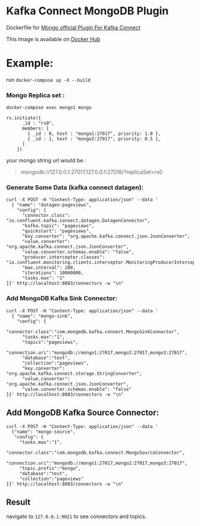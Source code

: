 # Kafka Connect MongoDB Plugin

Dockerfile for [Mongo official Plugin For Kafka Connect](https://github.com/mongodb/mongo-kafka)

This Image is available on [Docker Hub](docker.io/elliminium/kafka-connect-mongodb)

# Example:

run `docker-compose up -d --build`

### Mongo Replica set :

    docker-compose exec mongo1 mongo

    rs.initiate({
          _id : "rs0",
          members: [
            { _id : 0, host : "mongo1:27017", priority: 1.0 },
            { _id : 1, host : "mongo2:27017", priority: 0.5 },
          ]
        })

your mongo string url would be :

> mongodb://127.0.0.1:27017,127.0.0.1:27018/?replicaSet=rs0

### Generate Some Data (kafka connect datagen):

    curl -X POST -H "Content-Type: application/json" --data '
      { "name": "datagen-pageviews",
        "config": {
          "connector.class": "io.confluent.kafka.connect.datagen.DatagenConnector",
          "kafka.topic": "pageviews",
          "quickstart": "pageviews",
          "key.converter": "org.apache.kafka.connect.json.JsonConverter",
          "value.converter": "org.apache.kafka.connect.json.JsonConverter",
          "value.converter.schemas.enable": "false",
          "producer.interceptor.classes": "io.confluent.monitoring.clients.interceptor.MonitoringProducerInterceptor",
          "max.interval": 200,
          "iterations": 10000000,
          "tasks.max": "1"
    }}' http://localhost:8083/connectors -w "\n"

### Add MongoDB Kafka Sink Connector:

    curl -X POST -H "Content-Type: application/json" --data '
      { "name": "mongo-sink",
        "config": {
          "connector.class":"com.mongodb.kafka.connect.MongoSinkConnector",
          "tasks.max":"1",
          "topics":"pageviews",
          "connection.uri":"mongodb://mongo1:27017,mongo2:27017,mongo3:27017",
          "database":"test",
          "collection":"pageviews",
          "key.converter": "org.apache.kafka.connect.storage.StringConverter",
          "value.converter": "org.apache.kafka.connect.json.JsonConverter",
          "value.converter.schemas.enable": "false"
    }}' http://localhost:8083/connectors -w "\n"

## Add MongoDB Kafka Source Connector:

    curl -X POST -H "Content-Type: application/json" --data '
      {"name": "mongo-source",
       "config": {
         "tasks.max":"1",
         "connector.class":"com.mongodb.kafka.connect.MongoSourceConnector",
         "connection.uri":"mongodb://mongo1:27017,mongo2:27017,mongo3:27017",
         "topic.prefix":"mongo",
         "database":"test",
         "collection":"pageviews"
    }}' http://localhost:8083/connectors -w "\n"

## Result

navigate to `127.0.0.1:9021` to see connectors and topics.
